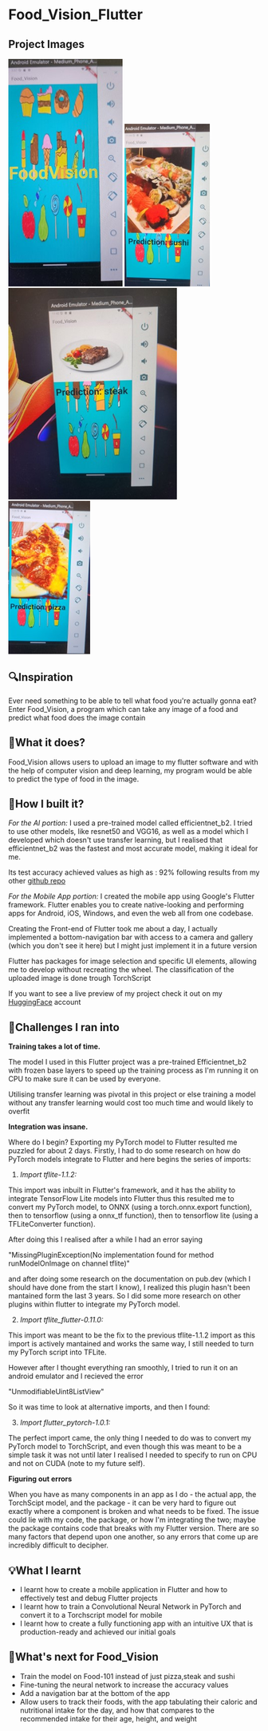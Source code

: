 # Food_Vision_Flutter


## Project Images

![Home Screen](assets/docs/front-res.jpg)
![Upload sushi result](assets/docs/sushi-res.jpg)
![Upload steak result](assets/docs/steak-res.jpg)
![Upload pizza result](assets/docs/pizza-res.jpg)

## 🔍Inspiration

Ever need something to be able to tell what food you're actually gonna eat? Enter Food_Vision, a program which can take any image of a food and predict what food does the image contain

## 🤔What it does?

Food_Vision allows users to upload an image to my flutter software and with the help of computer vision and deep learning, my program would be able to predict the type of food in the image.

## 🔨How I built it?

_For the AI portion:_ I used a pre-trained model called efficientnet_b2. I tried to use other models, like resnet50 and VGG16, as well as a model which I developed which doesn't use transfer learning, but I realised that efficientnet_b2 was the fastest and most accurate model, making it ideal for me.

Its test accuracy achieved values as high as : 92% following results from my other <a href ="https://github.com/Moonshallow5/Food_Vision_mini/blob/main/results.txt">github repo</a>


_For the Mobile App portion:_ I created the mobile app using Google's Flutter framework. Flutter enables you to create native-looking and performing apps for Android, iOS, Windows, and even the web all from one codebase.

Creating the Front-end of Flutter took me about a day, I actually implemented a bottom-navigation bar with access to a camera and gallery (which you don't see it here) but I might just implement it in a future version

Flutter has packages for image selection and specific UI elements, allowing me to develop without recreating the wheel. The classification of the uploaded image is done trough TorchScript


If you want to see a live preview of my project check it out on my <a href="https://huggingface.co/spaces/Moonshallow5/FoodVision_mini?logs=build">HuggingFace</a> account

## 🚧Challenges I ran into

**Training takes a lot of time.**

The model I used in this Flutter project was a pre-trained Efficientnet_b2 with frozen base layers to speed up the training process as I'm running it on CPU to make sure it can be used by everyone.

Utilising transfer learning was pivotal in this project or else training a model without any transfer learning would cost too much time and would likely to overfit 


**Integration was insane.**

Where do I begin? Exporting my PyTorch model to Flutter resulted me puzzled for about 2 days.
Firstly, I had to do some research on how do PyTorch models integrate to Flutter and here begins the series of imports:

1. _Import tflite-1.1.2:_

This import was inbuilt in Flutter's framework, and it has the ability to integrate TensorFlow Lite models into Flutter thus this resulted me to convert my PyTorch model, to ONNX (using a torch.onnx.export function), then to tensorflow (using a onnx_tf function), then to tensorflow lite (using a TFLiteConverter function).

After doing this I realised after a while I had an error saying 

"MissingPluginException(No implementation found for method runModelOnImage on channel tflite)"

and after doing some research on the documentation on pub.dev (which I should have done from the start I know), I realized this plugin hasn't been mantained form the last 3 years. So I did some more research on other plugins within flutter to integrate my PyTorch model.

2. _Import tflite\_flutter-0.11.0:_

This import was meant to be the fix to the previous tflite-1.1.2 import as this import is actively mantained and works the same way, I still needed to turn my PyTorch script into TFLite.

However after I thought everything ran smoothly, I tried to run it on an android emulator and I recieved the error 

"UnmodifiableUint8ListView"

So it was time to look at alternative imports, and then I found:



3. _Import flutter\_pytorch-1.0.1:_

The perfect import came, the only thing I needed to do was to convert my PyTorch model to TorchScript, and even though this was meant to be a simple task it was not until later I realised I needed to specify to run on CPU and not on CUDA (note to my future self).



**Figuring out errors**


When you have as many components in an app as I do - the actual app, the TorchScipt model, and the package - it can be very hard to figure out exactly where a component is broken and what needs to be fixed. The issue could lie with my code, the package, or how I'm integrating the two; maybe the package contains code that breaks with my Flutter version. There are so many factors that depend upon one another, so any errors that come up are incredibly difficult to decipher.


## 💡What I learnt
<ul>
<li>I learnt how to create a mobile application in Flutter and how to effectively test and debug Flutter projects</li>
<li>I learnt how to train a Convolutional Neural Network in PyTorch and convert it to a Torchscript model for mobile</li>

<li>I learnt how to create a fully functioning app with an intuitive UX that is production-ready and achieved our initial goals</li>
</ul>

## 💭What's next for Food_Vision
<ul>
<li>Train the model on Food-101 instead of just pizza,steak and sushi</li>

<li>Fine-tuning the neural network to increase the accuracy values</li>

<li>Add a navigation bar at the bottom of the app</li>

<li>Allow users to track their foods, with the app tabulating their caloric and nutritional intake for the day, and how that compares to the recommended intake for their age, height, and weight</li>
</ul>